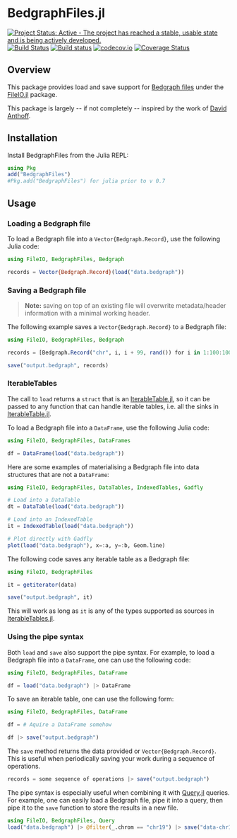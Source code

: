 # BedgraphFiles.jl

[![Project Status: Active - The project has reached a stable, usable state and is being actively developed.](http://www.repostatus.org/badges/latest/active.svg)](http://www.repostatus.org/#active)
[![Build Status](https://travis-ci.org/CiaranOMara/BedgraphFiles.jl.svg?branch=master)](https://travis-ci.org/CiaranOMara/BedgraphFiles.jl)
[![Build status](https://ci.appveyor.com/api/projects/status/jny2ep4u3cmly8pj/branch/master?svg=true)](https://ci.appveyor.com/project/CiaranOMara/Bedgraphfiles-jl/branch/master)
[![codecov.io](http://codecov.io/github/CiaranOMara/BedgraphFiles.jl/coverage.svg?branch=master)](http://codecov.io/github/CiaranOMara/BedgraphFiles.jl?branch=master)
[![Coverage Status](https://coveralls.io/repos/github/CiaranOMara/BedgraphFiles.jl/badge.svg?branch=master)](https://coveralls.io/github/CiaranOMara/BedgraphFiles.jl?branch=master)

## Overview

This package provides load and save support for [Bedgraph files](https://github.com/CiaranOMara/Bedgraph.jl)
under the [FileIO.jl](https://github.com/JuliaIO/FileIO.jl) package.

This package is largely -- if not completely -- inspired by the work of [David Anthoff](https://github.com/davidanthoff).

## Installation
Install BedgraphFiles from the Julia REPL:
```julia
using Pkg
add("BedgraphFiles")
#Pkg.add("BedgraphFiles") for julia prior to v 0.7
```

## Usage

### Loading a Bedgraph file

To load a Bedgraph file into a ``Vector{Bedgraph.Record}``, use the following Julia code:

````julia
using FileIO, BedgraphFiles, Bedgraph

records = Vector{Bedgraph.Record}(load("data.bedgraph"))
````

### Saving a Bedgraph file

> **Note:** saving on top of an existing file will overwrite metadata/header information with a minimal working header.

The following example saves a ``Vector{Bedgraph.Record}`` to a Bedgraph file:
````julia
using FileIO, BedgraphFiles, Bedgraph

records = [Bedgraph.Record("chr", i, i + 99, rand()) for i in 1:100:1000]

save("output.bedgraph", records)
````

### IterableTables
The call to ``load`` returns a ``struct`` that is an [IterableTable.jl](https://github.com/davidanthoff/IterableTables.jl), so it can be passed to any function that can handle iterable tables, i.e. all the sinks in [IterableTable.jl](https://github.com/davidanthoff/IterableTables.jl).

To load a Bedgraph file into a `DataFrame`, use the following Julia code:

```julia
using FileIO, BedgraphFiles, DataFrames

df = DataFrame(load("data.bedgraph"))
```

Here are some examples of materialising a Bedgraph file into data structures that are not a `DataFrame`:

```julia
using FileIO, BedgraphFiles, DataTables, IndexedTables, Gadfly

# Load into a DataTable
dt = DataTable(load("data.bedgraph"))

# Load into an IndexedTable
it = IndexedTable(load("data.bedgraph"))

# Plot directly with Gadfly
plot(load("data.bedgraph"), x=:a, y=:b, Geom.line)
```

The following code saves any iterable table as a Bedgraph file:
```julia
using FileIO, BedgraphFiles

it = getiterator(data)

save("output.bedgraph", it)
```
This will work as long as `it` is any of the types supported as sources in [IterableTables.jl](https://github.com/davidanthoff/IterableTables.jl).


### Using the pipe syntax

Both `load` and `save` also support the pipe syntax. For example, to load a Bedgraph file into a `DataFrame`, one can use the following code:

```julia
using FileIO, BedgraphFiles, DataFrame

df = load("data.bedgraph") |> DataFrame
```

To save an iterable table, one can use the following form:

```julia
using FileIO, BedgraphFiles, DataFrame

df = # Aquire a DataFrame somehow

df |> save("output.bedgraph")
```

The `save` method returns the data provided or `Vector{Bedgraph.Record}`. This is useful when periodically saving your work during a sequence of operations.

```julia
records = some sequence of operations |> save("output.bedgraph")
```

The pipe syntax is especially useful when combining it with [Query.jl](https://github.com/davidanthoff/Query.jl) queries. For example, one can easily load a Bedgraph file, pipe it into a query, then pipe it to the `save` function to store the results in a new file.

```julia
using FileIO, BedgraphFiles, Query
load("data.bedgraph") |> @filter(_.chrom == "chr19") |> save("data-chr19.bedgraph")
```
